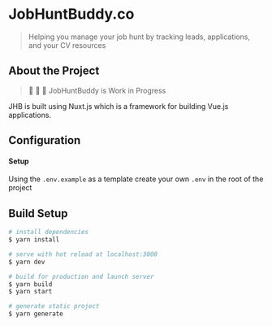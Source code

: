# JobHuntBuddy.co

> Helping you manage your job hunt by tracking leads, applications, and your CV resources

## About the Project

> :construction: :construction: :construction: JobHuntBuddy is Work in Progress

JHB is built using Nuxt.js which is a framework for building Vue.js applications.

## Configuration

#### Setup
Using the `.env.example` as a template create your own `.env` in the root of the project

## Build Setup

``` bash
# install dependencies
$ yarn install

# serve with hot reload at localhost:3000
$ yarn dev

# build for production and launch server
$ yarn build
$ yarn start

# generate static project
$ yarn generate
```

